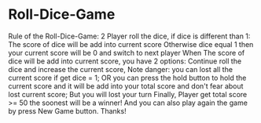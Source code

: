 # Roll-Dice-Game
 Rule of the Roll-Dice-Game: 2 Player roll the dice, if dice is different than 1: 
 The score of dice will be add into current score 
 Otherwise dice equal 1 then your current score will be 0 and switch to next player
 When The score of dice will be add into current score, you have 2 options:
 Continue roll the dice and increase the current score, Note danger: you can lost all the current score if get dice = 1;
 OR you can press the hold button to hold the current score and it will be add into your total score and don't fear about lost current score;
 But you will lost your turn 
 Finally, Player get total score >= 50 the soonest will be a winner!
 And you can also play again the game by press New Game button.
 Thanks!
